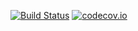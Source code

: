 [![Build Status](https://travis-ci.org/jaymorrow/context-logger.svg?branch=master)](https://travis-ci.org/jaymorrow/context-logger)
[![codecov.io](https://codecov.io/github/jaymorrow/context-logger/coverage.svg?branch=master)](https://codecov.io/github/jaymorrow/context-logger?branch=master)
